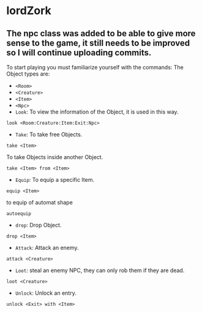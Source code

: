 # lordZork

## The npc class was added to be able to give more sense to the game, it still needs to be improved so I will continue uploading commits.

To start playing you must familiarize yourself with the commands:
The Object types are:
* `<Room>` 
* `<Creature>`
* `<Item>`
* `<Npc>`
* `Look`: To view the information of the Object, it is used in this way.

 `look <Room:Creature:Item:Exit:Npc>`
 
* `Take`: To take free Objects.

`take <Item>`
    
To take Objects inside another Object.

`take <Item> from <Item>`

* `Equip`: To equip a specific Item.

`equip <Item>`

to equip of automat shape

`autoequip`

* `drop`: Drop Object.

`drop <Item>`

* `Attack`: Attack an enemy.

`attack <Creature>`

* `Loot`: steal an enemy NPC, they can only rob them if they are dead.

`loot <Creature>`

* `Unlock`: Unlock an entry.

`unlock <Exit> with <Item>`
